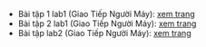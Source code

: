 - Bài tập 1 lab1 (Giao Tiếp Người Máy): <a href="https://nguyenngochan1506.github.io/project-at-school/giao-tiep-nguoi-may/lab-1/lab1-ex1/" target="_blank">xem trang</a>
- Bài tập 2 lab1 (Giao Tiếp Người Máy): <a href="https://nguyenngochan1506.github.io/project-at-school/giao-tiep-nguoi-may/lab-1/lab1-ex2/" target="_blank">xem trang</a>
- Bài tập lab2 (Giao Tiếp Người Máy):  <a href="https://nguyenngochan1506.github.io/project-at-school/giao-tiep-nguoi-may/lab-2/" target="_blank">xem trang</a>
